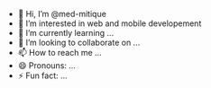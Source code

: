 - 👋 Hi, I’m @med-mitique
- 👀 I’m interested in web and mobile developement
- 🌱 I’m currently learning ...
- 💞️ I’m looking to collaborate on ...
- 📫 How to reach me ...
- 😄 Pronouns: ...
- ⚡ Fun fact: ...

<!---
med-mitique/med-mitique is a ✨ special ✨ repository because its `README.md` (this file) appears on your GitHub profile.
You can click the Preview link to take a look at your changes.
--->
